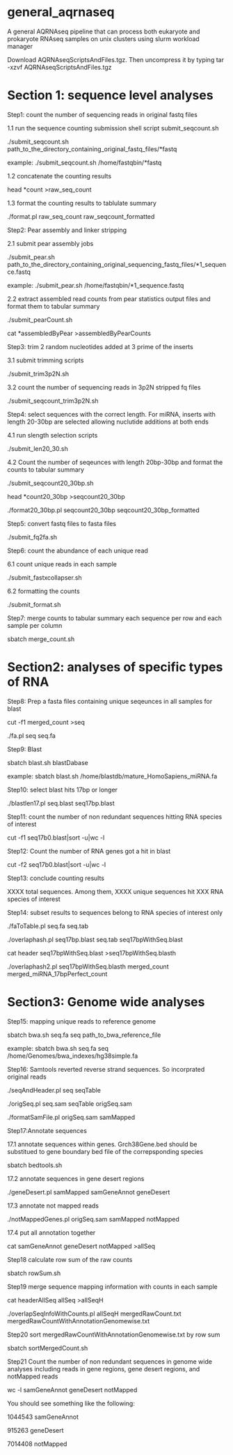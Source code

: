 # general_aqrnaseq
A general AQRNAseq pipeline that can process both eukaryote and prokaryote RNAseq samples on unix clusters using slurm workload manager

Download AQRNAseqScriptsAndFiles.tgz. Then uncompress it by typing tar -xzvf AQRNAseqScriptsAndFiles.tgz 

# Section 1: sequence level analyses
Step1: count the number of sequencing reads in original fastq files

1.1 run the sequence counting submission shell script submit_seqcount.sh

./submit_seqcount.sh path_to_the_directory_containing_original_fastq_files/*fastq

example: ./submit_seqcount.sh /home/fastqbin/*fastq

1.2 concatenate the counting results

head *count >raw_seq_count

1.3 format the counting results to tablulate summary

./format.pl raw_seq_count raw_seqcount_formatted

Step2: Pear assembly and linker stripping

2.1 submit pear assembly jobs

./submit_pear.sh path_to_the_directory_containing_original_sequencing_fastq_files/*1_sequence.fastq

example: ./submit_pear.sh /home/fastqbin/*1_sequence.fastq

2.2 extract assembled read counts from pear statistics output files and format them to tabular summary

./submit_pearCount.sh

cat *assembledByPear >assembledByPearCounts

Step3: trim 2 random nucleotides added at 3 prime of the inserts

3.1 submit trimming scripts

./submit_trim3p2N.sh

3.2 count the number of sequencing reads in 3p2N stripped fq files

./submit_seqcount_trim3p2N.sh

Step4: select sequences with the correct length. For miRNA, inserts with length 20-30bp are selected allowing nuclutide additions at both ends

4.1 run  slength selection scripts

./submit_len20_30.sh

4.2 Count the number of seqeunces with length 20bp-30bp and format the counts to tabular summary

./submit_seqcount20_30bp.sh

head *count20_30bp >seqcount20_30bp

./format20_30bp.pl seqcount20_30bp seqcount20_30bp_formatted

Step5: convert fastq files to fasta files

./submit_fq2fa.sh

Step6: count the abundance of each unique read

6.1 count unique reads in each sample

./submit_fastxcollapser.sh

6.2 formatting the counts

./submit_format.sh

Step7: merge counts to tabular summary each sequence per row and each sample per column

sbatch merge_count.sh

# Section2: analyses of specific types of RNA

Step8: Prep a fasta files containing unique seqeunces in all samples for blast

cut -f1 merged_count >seq

./fa.pl seq seq.fa

Step9: Blast

sbatch blast.sh blastDabase

example: sbatch blast.sh /home/blastdb/mature_HomoSapiens_miRNA.fa

Step10: select blast hits 17bp or longer

./blastlen17.pl seq.blast seq17bp.blast

Step11: count the number of non redundant sequences hitting RNA species of interest

cut -f1 seq17b0.blast|sort -u|wc -l

Step12: Count the number of RNA genes got a hit in blast

cut -f2 seq17b0.blast|sort -u|wc -l

Step13: conclude counting results

XXXX total sequences. Among them, XXXX unique sequences hit XXX RNA species of interest

Step14: subset results to sequences belong to RNA species of interest only

./faToTable.pl seq.fa seq.tab

./overlaphash.pl seq17bp.blast seq.tab seq17bpWithSeq.blast

cat header seq17bpWithSeq.blast >seq17bpWithSeq.blasth

./overlaphash2.pl seq17bpWithSeq.blasth merged_count merged_miRNA_17bpPerfect_count

# Section3: Genome wide analyses

Step15: mapping unique reads to reference genome

sbatch bwa.sh seq.fa seq path_to_bwa_reference_file

example: sbatch bwa.sh seq.fa seq /home/Genomes/bwa_indexes/hg38simple.fa

Step16: Samtools reverted reverse strand sequences. So incorprated original reads

./seqAndHeader.pl seq seqTable

./origSeq.pl seq.sam seqTable origSeq.sam

./formatSamFile.pl origSeq.sam samMapped

Step17:Annotate sequences

17.1 annotate sequences within genes.  Grch38Gene.bed should be substitued to gene boundary bed file of the correpsponding species

sbatch bedtools.sh

17.2 annotate sequences in gene desert regions

./geneDesert.pl samMapped samGeneAnnot geneDesert

17.3 annotate not mapped reads

./notMappedGenes.pl origSeq.sam samMapped notMapped

17.4 put all annotation together

cat samGeneAnnot geneDesert notMapped >allSeq

Step18 calculate row sum of the raw counts

sbatch rowSum.sh

Step19 merge sequence mapping information with counts in each sample

cat headerAllSeq allSeq >allSeqH

./overlapSeqInfoWithCounts.pl allSeqH mergedRawCount.txt mergedRawCountWithAnnotationGenomewise.txt

Step20 sort mergedRawCountWithAnnotationGenomewise.txt by row sum

sbatch sortMergedCount.sh

Step21 Count the number of non redundant sequences in genome wide analyses including reads in gene regions, gene desert regions, and notMapped reads

wc -l samGeneAnnot geneDesert notMapped

You should see something like the following:

1044543 samGeneAnnot

915263 geneDesert

7014408 notMapped
